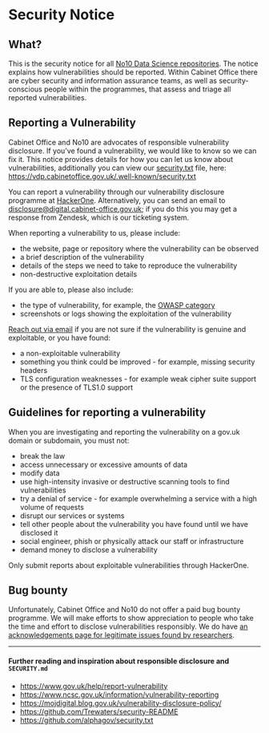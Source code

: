 # Security Notice

## What?

This is the security notice for all [No10 Data Science repositories](https://github.com/No10ds). The notice explains how vulnerabilities should be reported. Within Cabinet Office there are cyber security and information assurance teams, as well as security-conscious people within the programmes, that assess and triage all reported vulnerabilities.

## Reporting a Vulnerability

Cabinet Office and No10 are advocates of responsible vulnerability disclosure. If you’ve found a vulnerability, we would like to know so we can fix it. This notice provides details for how you can let us know about vulnerabilities, additionally you can view our [security.txt](https://vdp.cabinetoffice.gov.uk/.well-known/security.txt) file, here: <https://vdp.cabinetoffice.gov.uk/.well-known/security.txt>

You can report a vulnerability through our vulnerability disclosure programme at [HackerOne](https://hackerone.com/44c348eb-e030-4273-b445-d4a2f6f83ba8/embedded_submissions/new). Alternatively, you can send an email to [disclosure@digital.cabinet-office.gov.uk](mailto:disclosure@digital.cabinet-office.gov.uk); if you do this you may get a response from Zendesk, which is our ticketing system. 

When reporting a vulnerability to us, please include:
- the website, page or repository where the vulnerability can be observed
- a brief description of the vulnerability 
- details of the steps we need to take to reproduce the vulnerability
- non-destructive exploitation details

If you are able to, please also include:
- the type of vulnerability, for example, the [OWASP category](https://owasp.org/www-community/vulnerabilities/)
- screenshots or logs showing the exploitation of the vulnerability

[Reach out via email](mailto:disclosure@digital.cabinet-office.gov.uk) if you are not sure if the vulnerability is genuine and exploitable, or you have found:
- a non-exploitable vulnerability
- something you think could be improved - for example, missing security headers
- TLS configuration weaknesses - for example weak cipher suite support or the presence of TLS1.0 support

## Guidelines for reporting a vulnerability
When you are investigating and reporting the vulnerability on a gov.uk domain or subdomain, you must not:
- break the law
- access unnecessary or excessive amounts of data
- modify data
- use high-intensity invasive or destructive scanning tools to find vulnerabilities
- try a denial of service - for example overwhelming a service with a high volume of requests
- disrupt our services or systems
- tell other people about the vulnerability you have found until we have disclosed it
- social engineer, phish or physically attack our staff or infrastructure
- demand money to disclose a vulnerability

Only submit reports about exploitable vulnerabilities through HackerOne.

## Bug bounty
Unfortunately, Cabinet Office and No10 do not offer a paid bug bounty programme. We will make efforts to show appreciation to people who take the time and effort to disclose vulnerabilities responsibly. We do have [an acknowledgements page for legitimate issues found by researchers](https://vdp.cabinetoffice.gov.uk/thanks.txt).

---

#### Further reading and inspiration about responsible disclosure and `SECURITY.md`
- <https://www.gov.uk/help/report-vulnerability>
- <https://www.ncsc.gov.uk/information/vulnerability-reporting>
- <https://mojdigital.blog.gov.uk/vulnerability-disclosure-policy/>
- <https://github.com/Trewaters/security-README>
- <https://github.com/alphagov/security.txt>


[CODE_OF_CONDUCT.md]: https://github.com/alphagov/.github/blob/master/CODE_OF_CONDUCT.md
[OWASP category]: https://www.owasp.org/index.php/Category:OWASP_Top_Ten_2017_Project
